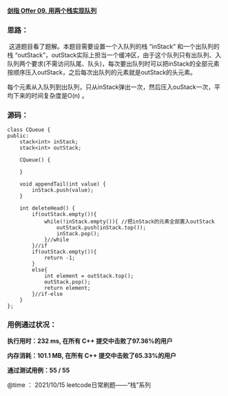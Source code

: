 #### [剑指 Offer 09. 用两个栈实现队列](https://leetcode-cn.com/problems/yong-liang-ge-zhan-shi-xian-dui-lie-lcof/)

### **思路：**

​		这道题目看了题解。本题目需要设置一个入队列的栈 “inStack” 和一个出队列的栈 “outStack”，outStack实际上担当一个缓冲区，由于这个队列只有出队列、入队列两个要求(不需访问队尾、队头)，每次要出队列时可以把inStack的全部元素按顺序压入outStack，之后每次出队列的元素就是outStack的头元素。

​		每个元素从入队列到出队列，只从inStack弹出一次，然后压入ouStack一次，平均下来的时间复杂度是O(n) 。

### **源码：**

```
class CQueue {
public:
    stack<int> inStack;
    stack<int> outStack;

    CQueue() {

    }
    
    void appendTail(int value) {
        inStack.push(value);
    }
    
    int deleteHead() {
        if(outStack.empty()){
            while(!inStack.empty()){ //把inStack的元素全部置入outStack
                outStack.push(inStack.top());
                inStack.pop();
            }//while
        }//if
        if(outStack.empty()){
            return -1;
        }
        else{
            int element = outStack.top();
            outStack.pop();
            return element;
        }//if-else
    }
};
```



### **用例通过状况：**

**执行用时：232 ms, 在所有 C++ 提交中击败了97.36%的用户**

**内存消耗：101.1 MB, 在所有 C++ 提交中击败了65.33%的用户**

**通过测试用例：55 / 55**



@time ： 2021/10/15  leetcode日常刷题——“栈”系列 

